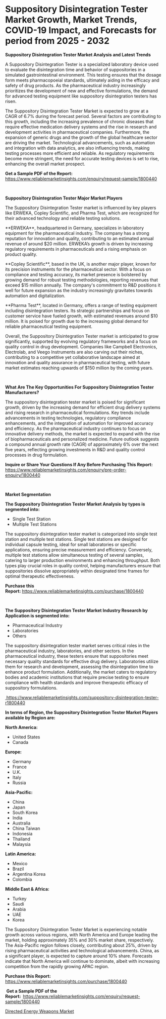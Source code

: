 <p><h1>Suppository Disintegration Tester Market Growth, Market Trends, COVID-19 Impact, and Forecasts for period from 2025 - 2032</h1></p><p><strong>Suppository Disintegration Tester Market Analysis and Latest Trends</strong></p>
<p><p>A Suppository Disintegration Tester is a specialized laboratory device used to evaluate the disintegration time and behavior of suppositories in a simulated gastrointestinal environment. This testing ensures that the dosage form meets pharmacopoeial standards, ultimately aiding in the efficacy and safety of drug products. As the pharmaceutical industry increasingly prioritizes the development of new and effective formulations, the demand for advanced testing equipment like suppository disintegration testers has risen.</p><p>The Suppository Disintegration Tester Market is expected to grow at a CAGR of 6.7% during the forecast period. Several factors are contributing to this growth, including the increasing prevalence of chronic diseases that require effective medication delivery systems and the rise in research and development activities in pharmaceutical companies. Furthermore, the expansion of generic drugs and the growth of the global healthcare sector are driving the market. Technological advancements, such as automation and integration with data analytics, are also influencing trends, making testing processes more efficient and reliable. As regulatory requirements become more stringent, the need for accurate testing devices is set to rise, enhancing the overall market prospect.</p></p>
<p><strong>Get a Sample PDF of the Report:&nbsp;</strong> <a href="https://www.reliablemarketinsights.com/enquiry/request-sample/1800440?utm_campaign=3579&utm_medium=2&utm_source=Github&utm_content=ia&utm_term=10042025&utm_id=suppository-disintegration-tester">https://www.reliablemarketinsights.com/enquiry/request-sample/1800440</a></p>
<p>&nbsp;</p>
<p><strong>Suppository Disintegration Tester Major Market Players</strong></p>
<p><p>The Suppository Disintegration Tester market is influenced by key players like ERWEKA, Copley Scientific, and Pharma Test, which are recognized for their advanced technology and reliable testing solutions. </p><p>**ERWEKA**, headquartered in Germany, specializes in laboratory equipment for the pharmaceutical industry. The company has a strong reputation for innovation and quality, contributing to an estimated annual revenue of around $20 million. ERWEKA’s growth is driven by increasing regulatory requirements in pharmaceuticals and a rising emphasis on product quality.</p><p>**Copley Scientific**, based in the UK, is another major player, known for its precision instruments for the pharmaceutical sector. With a focus on compliance and testing accuracy, its market presence is bolstered by growing demand for robust testing methodologies, reporting revenues that exceed $15 million annually. The company's commitment to R&D positions it well for future expansion as the industry increasingly gravitates towards automation and digitalization.</p><p>**Pharma Test**, located in Germany, offers a range of testing equipment including disintegration testers. Its strategic partnerships and focus on customer service have fueled growth, with estimated revenues around $10 million. It is poised for growth due to the increasing global demand for reliable pharmaceutical testing equipment.</p><p>Overall, the Suppository Disintegration Tester market is anticipated to grow significantly, supported by evolving regulatory frameworks and a focus on quality control in drug development. Companies like Campbell Electronics, Electrolab, and Veego Instruments are also carving out their niches, contributing to a competitive yet collaborative landscape aimed at innovation and quality assurance in pharmaceutical testing, with future market estimates reaching upwards of $150 million by the coming years.</p></p>
<p>&nbsp;</p>
<p><strong>What Are The Key Opportunities For Suppository Disintegration Tester Manufacturers?</strong></p>
<p><p>The suppository disintegration tester market is poised for significant growth, driven by the increasing demand for efficient drug delivery systems and rising research in pharmaceutical formulations. Key trends include advancements in testing technologies, regulatory compliance enhancements, and the integration of automation for improved accuracy and efficiency. As the pharmaceutical industry continues to focus on innovative delivery methods, the market is expected to expand with the rise of biopharmaceuticals and personalized medicine. Future outlook suggests a compound annual growth rate (CAGR) of approximately 6% over the next five years, reflecting growing investments in R&D and quality control processes in drug formulation.</p></p>
<p><strong>Inquire or Share Your Questions If Any Before Purchasing This Report:</strong> <a href="https://www.reliablemarketinsights.com/enquiry/pre-order-enquiry/1800440?utm_campaign=3579&utm_medium=2&utm_source=Github&utm_content=ia&utm_term=10042025&utm_id=suppository-disintegration-tester">https://www.reliablemarketinsights.com/enquiry/pre-order-enquiry/1800440</a></p>
<p>&nbsp;</p>
<p><strong>Market Segmentation</strong></p>
<p><strong>The Suppository Disintegration Tester Market Analysis by types is segmented into:</strong></p>
<p><ul><li>Single Test Station</li><li>Multiple Test Stations</li></ul></p>
<p><p>The suppository disintegration tester market is categorized into single test station and multiple test stations. Single test stations are designed for individual capsule testing, ideal for small laboratories or specific applications, ensuring precise measurement and efficiency. Conversely, multiple test stations allow simultaneous testing of several samples, catering to larger production environments and enhancing throughput. Both types play crucial roles in quality control, helping manufacturers ensure that suppositories dissolve appropriately within designated time frames for optimal therapeutic effectiveness.</p></p>
<p><strong>Purchase this Report:&nbsp;</strong><a href="https://www.reliablemarketinsights.com/purchase/1800440?utm_campaign=3579&utm_medium=2&utm_source=Github&utm_content=ia&utm_term=10042025&utm_id=suppository-disintegration-tester">https://www.reliablemarketinsights.com/purchase/1800440</a></p>
<p>&nbsp;</p>
<p><strong>The Suppository Disintegration Tester Market Industry Research by Application is segmented into:</strong></p>
<p><ul><li>Pharmaceutical Industry</li><li>Laboratories</li><li>Others</li></ul></p>
<p><p>The suppository disintegration tester market serves critical roles in the pharmaceutical industry, laboratories, and other sectors. In the pharmaceutical industry, these testers ensure that suppositories meet necessary quality standards for effective drug delivery. Laboratories utilize them for research and development, assessing the disintegration time to enhance product formulation. Additionally, the market caters to regulatory bodies and academic institutions that require precise testing to ensure compliance with health standards and improve therapeutic efficacy of suppository formulations.</p></p>
<p><a href="https://www.reliablemarketinsights.com/suppository-disintegration-tester-r1800440?utm_campaign=3579&utm_medium=2&utm_source=Github&utm_content=ia&utm_term=10042025&utm_id=suppository-disintegration-tester">&nbsp;https://www.reliablemarketinsights.com/suppository-disintegration-tester-r1800440</a></p>
<p><strong>In terms of Region, the Suppository Disintegration Tester Market Players available by Region are:</strong></p>
<p>
    <p> <strong> North America: </strong>
        <ul>
            <li>United States</li>
            <li>Canada</li>
        </ul>
        </p> 
    <p> <strong> Europe: </strong>
        <ul>
            <li>Germany</li>
            <li>France</li>
            <li>U.K.</li>
            <li>Italy</li>
            <li>Russia</li>
        </ul>
        </p> 
    <p> <strong> Asia-Pacific: </strong>
        <ul>
            <li>China</li>
            <li>Japan</li>
            <li>South Korea</li>
            <li>India</li>
            <li>Australia</li>
            <li>China Taiwan</li>
            <li>Indonesia</li>
            <li>Thailand</li>
            <li>Malaysia</li>
        </ul>
        </p> 
    <p> <strong> Latin America: </strong>
        <ul>
            <li>Mexico</li>
            <li>Brazil</li>
            <li>Argentina Korea</li>
            <li>Colombia</li>
        </ul>
        </p> 
    <p> <strong> Middle East & Africa: </strong>
        <ul>
            <li>Turkey</li>
            <li>Saudi</li>
            <li>Arabia</li>
            <li>UAE</li>
            <li>Korea</li>
        </ul>
    </p>
    </p>
<p><p>The Suppository Disintegration Tester Market is experiencing notable growth across various regions, with North America and Europe leading the market, holding approximately 35% and 30% market share, respectively. The Asia-Pacific region follows closely, contributing about 25%, driven by rising pharmaceutical activities and technological advancements. China, as a significant player, is expected to capture around 10% share. Forecasts indicate that North America will continue to dominate, albeit with increasing competition from the rapidly growing APAC region.</p></p>
<p><strong>Purchase this Report: </strong><a href="https://www.reliablemarketinsights.com/purchase/1800440?utm_campaign=3579&utm_medium=2&utm_source=Github&utm_content=ia&utm_term=10042025&utm_id=suppository-disintegration-tester">https://www.reliablemarketinsights.com/purchase/1800440</a></p>
<p>&nbsp;<strong>Get a Sample PDF of the Report:&nbsp;&nbsp;</strong><a href="https://www.reliablemarketinsights.com/enquiry/request-sample/1800440?utm_campaign=3579&utm_medium=2&utm_source=Github&utm_content=ia&utm_term=10042025&utm_id=suppository-disintegration-tester">https://www.reliablemarketinsights.com/enquiry/request-sample/1800440</a></p>
<p><strong></strong></p>
<p><p><a href="https://github.com/verikaahova/Market-Research-Report-List-1/blob/main/directed-energy-weapons-market.md?utm_campaign=3579&utm_medium=2&utm_source=Github&utm_content=ia&utm_term=10042025&utm_id=suppository-disintegration-tester">Directed Energy Weapons Market</a></p></p>